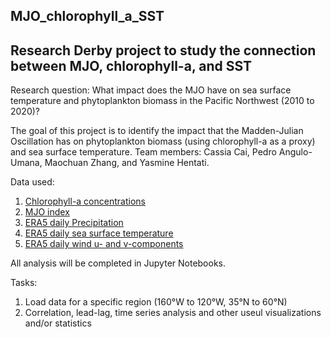 ## MJO_chlorophyll_a_SST

## Research Derby project to study the connection between MJO, chlorophyll-a, and SST

Research question: What impact does the MJO have on sea surface temperature and phytoplankton biomass in the Pacific Northwest (2010 to 2020)? 

The goal of this project is to identify the impact that the Madden-Julian Oscillation has on phytoplankton biomass (using chlorophyll-a as a proxy) and sea surface temperature. Team members: Cassia Cai, Pedro Angulo-Umana, Maochuan Zhang, and Yasmine Hentati. 

Data used:
1. [Chlorophyll-a concentrations](https://cds.climate.copernicus.eu/cdsapp#!/dataset/satellite-sea-level-global?tab=overview)
2. [MJO index](https://psl.noaa.gov/mjo/mjoindex/)
3. [ERA5 daily Precipitation](https://developers.google.com/earth-engine/datasets/catalog/ECMWF_ERA5_DAILY#bands)
4. [ERA5 daily sea surface temperature](https://developers.google.com/earth-engine/datasets/catalog/ECMWF_ERA5_DAILY#bands)
5. [ERA5 daily wind u- and v-components](https://developers.google.com/earth-engine/datasets/catalog/ECMWF_ERA5_DAILY#bands) 

All analysis will be completed in Jupyter Notebooks. 

Tasks:
1. Load data for a specific region (160°W to 120°W, 35°N to 60°N) 
2. Correlation, lead-lag, time series analysis and other useul visualizations and/or statistics

